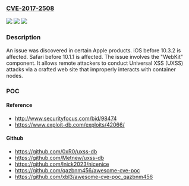 ### [CVE-2017-2508](https://cve.mitre.org/cgi-bin/cvename.cgi?name=CVE-2017-2508)
![](https://img.shields.io/static/v1?label=Product&message=n%2Fa&color=blue)
![](https://img.shields.io/static/v1?label=Version&message=n%2Fa&color=blue)
![](https://img.shields.io/static/v1?label=Vulnerability&message=n%2Fa&color=brighgreen)

### Description

An issue was discovered in certain Apple products. iOS before 10.3.2 is affected. Safari before 10.1.1 is affected. The issue involves the "WebKit" component. It allows remote attackers to conduct Universal XSS (UXSS) attacks via a crafted web site that improperly interacts with container nodes.

### POC

#### Reference
- http://www.securityfocus.com/bid/98474
- https://www.exploit-db.com/exploits/42066/

#### Github
- https://github.com/0xR0/uxss-db
- https://github.com/Metnew/uxss-db
- https://github.com/lnick2023/nicenice
- https://github.com/qazbnm456/awesome-cve-poc
- https://github.com/xbl3/awesome-cve-poc_qazbnm456

